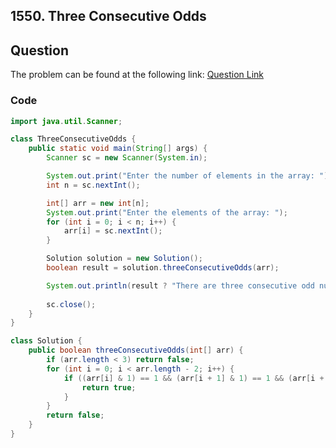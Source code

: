 ## 1550. Three Consecutive Odds
## Question
The problem can be found at the following link: [Question Link](https://leetcode.com/problems/three-consecutive-odds/description/)

### Code

```java
import java.util.Scanner;

class ThreeConsecutiveOdds {
    public static void main(String[] args) {
        Scanner sc = new Scanner(System.in);

        System.out.print("Enter the number of elements in the array: ");
        int n = sc.nextInt();

        int[] arr = new int[n];
        System.out.print("Enter the elements of the array: ");
        for (int i = 0; i < n; i++) {
            arr[i] = sc.nextInt();
        }

        Solution solution = new Solution();
        boolean result = solution.threeConsecutiveOdds(arr);

        System.out.println(result ? "There are three consecutive odd numbers in the array." : "There are no three consecutive odd numbers in the array.");
        
        sc.close();
    }
}

class Solution {
    public boolean threeConsecutiveOdds(int[] arr) {
        if (arr.length < 3) return false;
        for (int i = 0; i < arr.length - 2; i++) {
            if ((arr[i] & 1) == 1 && (arr[i + 1] & 1) == 1 && (arr[i + 2] & 1) == 1) {
                return true;
            }
        }
        return false;
    }
}
```